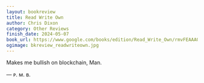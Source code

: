 ```yaml
---
layout: bookreview
title: Read Write Own
author: Chris Dixon
category: Other Reviews
finish_date: 2024-05-07
book_url: https://www.google.com/books/edition/Read_Write_Own/rmvFEAAAQBAJ?hl=en&gbpv=0
ogimage: bkreview_readwriteown.jpg
---
```

Makes me bullish on blockchain, Man.

— ᴘ. ᴍ. ʙ.